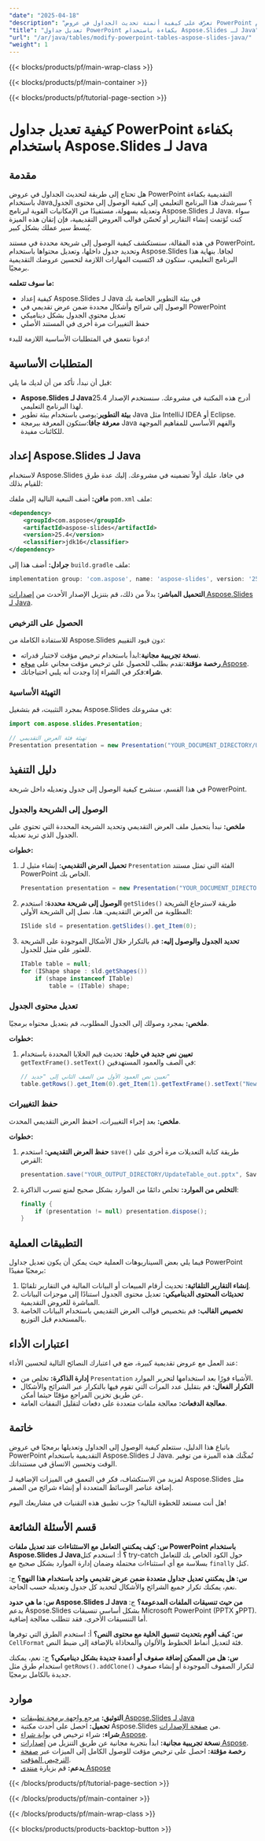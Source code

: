 ```yaml
---
"date": "2025-04-18"
"description": "تعرّف على كيفية أتمتة تحديث الجداول في عروض PowerPoint التقديمية باستخدام Aspose.Slides لـ Java. بسّط سير عملك وحسّن تقاريرك بفعالية."
"title": "تعديل جداول PowerPoint بكفاءة باستخدام Aspose.Slides لـ Java"
"url": "/ar/java/tables/modify-powerpoint-tables-aspose-slides-java/"
"weight": 1
---
```


{{< blocks/products/pf/main-wrap-class >}}

{{< blocks/products/pf/main-container >}}

{{< blocks/products/pf/tutorial-page-section >}}
# كيفية تعديل جداول PowerPoint بكفاءة باستخدام Aspose.Slides لـ Java

## مقدمة

هل تحتاج إلى طريقة لتحديث الجداول في عروض PowerPoint التقديمية بكفاءة باستخدام Java؟ سيرشدك هذا البرنامج التعليمي إلى كيفية الوصول إلى محتوى الجدول وتعديله بسهولة، مستفيدًا من الإمكانيات القوية لبرنامج Aspose.Slides لـ Java. سواء كنت تُؤتمت إنشاء التقارير أو تُحسّن قوالب العروض التقديمية، فإن إتقان هذه الميزة يُبسط سير عملك بشكل كبير.

في هذه المقالة، سنستكشف كيفية الوصول إلى شريحة محددة في مستند PowerPoint، وتحديد جدول داخلها، وتعديل محتواها باستخدام Aspose.Slides لجافا. بنهاية هذا البرنامج التعليمي، ستكون قد اكتسبت المهارات اللازمة لتحسين عروضك التقديمية برمجيًا.

**ما سوف تتعلمه:**
- كيفية إعداد Aspose.Slides لـ Java في بيئة التطوير الخاصة بك
- الوصول إلى شرائح وأشكال محددة ضمن عرض تقديمي في PowerPoint
- تعديل محتوى الجدول بشكل ديناميكي
- حفظ التغييرات مرة أخرى في المستند الأصلي

دعونا نتعمق في المتطلبات الأساسية اللازمة للبدء!

## المتطلبات الأساسية

قبل أن نبدأ، تأكد من أن لديك ما يلي:
- **Aspose.Slides لـ Java**أدرج هذه المكتبة في مشروعك. سنستخدم الإصدار 25.4 لهذا البرنامج التعليمي.
- **بيئة التطوير**:يوصى باستخدام بيئة تطوير Java مثل IntelliJ IDEA أو Eclipse.
- **معرفة جافا**:ستكون المعرفة ببرمجة Java والفهم الأساسي للمفاهيم الموجهة للكائنات مفيدة.

## إعداد Aspose.Slides لـ Java

لاستخدام Aspose.Slides في جافا، عليك أولاً تضمينه في مشروعك. إليك عدة طرق للقيام بذلك:

**مافن:**
أضف التبعية التالية إلى ملفك `pom.xml` ملف:
```xml
<dependency>
    <groupId>com.aspose</groupId>
    <artifactId>aspose-slides</artifactId>
    <version>25.4</version>
    <classifier>jdk16</classifier>
</dependency>
```

**جرادل:**
أضف هذا إلى `build.gradle` ملف:
```gradle
implementation group: 'com.aspose', name: 'aspose-slides', version: '25.4', classifier: 'jdk16'
```

**التحميل المباشر:**
بدلاً من ذلك، قم بتنزيل الإصدار الأحدث من [إصدارات Aspose.Slides لـ Java](https://releases.aspose.com/slides/java/).

### الحصول على الترخيص
للاستفادة الكاملة من Aspose.Slides دون قيود التقييم:
- **نسخة تجريبية مجانية**:ابدأ باستخدام ترخيص مؤقت لاختبار قدراته.
- **رخصة مؤقتة**:تقدم بطلب للحصول على ترخيص مؤقت مجاني على [موقع Aspose](https://purchase.aspose.com/temporary-license/).
- **شراء**:فكر في الشراء إذا وجدت أنه يلبي احتياجاتك.

### التهيئة الأساسية
بمجرد التثبيت، قم بتشغيل Aspose.Slides في مشروعك:
```java
import com.aspose.slides.Presentation;

// تهيئة فئة العرض التقديمي
Presentation presentation = new Presentation("YOUR_DOCUMENT_DIRECTORY/UpdateExistingTable.pptx");
```

## دليل التنفيذ

في هذا القسم، سنشرح كيفية الوصول إلى جدول وتعديله داخل شريحة PowerPoint.

### الوصول إلى الشريحة والجدول

**ملخص:**
نبدأ بتحميل ملف العرض التقديمي وتحديد الشريحة المحددة التي تحتوي على الجدول الذي تريد تعديله.

**خطوات:**
1. **تحميل العرض التقديمي:**
   إنشاء مثيل لـ `Presentation` الفئة التي تمثل مستند PowerPoint الخاص بك.
    ```java
    Presentation presentation = new Presentation("YOUR_DOCUMENT_DIRECTORY/UpdateExistingTable.pptx");
    ```
2. **الوصول إلى شريحة محددة:**
   استخدم `getSlides()` طريقة لاسترجاع الشريحة المطلوبة من العرض التقديمي. هنا، نصل إلى الشريحة الأولى:
    ```java
    ISlide sld = presentation.getSlides().get_Item(0);
    ```
3. **تحديد الجدول والوصول إليه:**
   قم بالتكرار خلال الأشكال الموجودة على الشريحة للعثور على مثيل للجدول.
    ```java
    ITable table = null;
    for (IShape shape : sld.getShapes())
        if (shape instanceof ITable)
            table = (ITable) shape;
    ```

### تعديل محتوى الجدول

**ملخص:**
بمجرد وصولك إلى الجدول المطلوب، قم بتعديل محتواه برمجيًا.

**خطوات:**
1. **تعيين نص جديد في خلية:**
   تحديث قيم الخلايا المحددة باستخدام `getTextFrame().setText()` في الصف والعمود المستهدفين:
    ```java
    // تعيين نص العمود الأول من الصف الثاني إلى "جديد"
    table.getRows().get_Item(0).get_Item(1).getTextFrame().setText("New");
    ```

### حفظ التغييرات

**ملخص:**
بعد إجراء التغييرات، احفظ العرض التقديمي المحدث.

**خطوات:**
1. **حفظ العرض التقديمي:**
   استخدم `save()` طريقة كتابة التعديلات مرة أخرى على القرص:
    ```java
    presentation.save("YOUR_OUTPUT_DIRECTORY/UpdateTable_out.pptx", SaveFormat.Pptx);
    ```
2. **التخلص من الموارد:**
   تخلص دائمًا من الموارد بشكل صحيح لمنع تسرب الذاكرة:
    ```java
    finally {
        if (presentation != null) presentation.dispose();
    }
    ```

## التطبيقات العملية

فيما يلي بعض السيناريوهات العملية حيث يمكن أن يكون تعديل جداول PowerPoint برمجيًا مفيدًا:
1. **إنشاء التقارير التلقائية:** تحديث أرقام المبيعات أو البيانات المالية في التقارير تلقائيًا.
2. **تحديثات المحتوى الديناميكي:** تعديل محتوى الجدول استنادًا إلى موجزات البيانات المباشرة للعروض التقديمية.
3. **تخصيص القالب:** قم بتخصيص قوالب العرض التقديمي باستخدام البيانات الخاصة بالمستخدم قبل التوزيع.

## اعتبارات الأداء

عند العمل مع عروض تقديمية كبيرة، ضع في اعتبارك النصائح التالية لتحسين الأداء:
- **إدارة الذاكرة:** تخلص من `Presentation` الأشياء فورًا بعد استخدامها لتحرير الموارد.
- **التكرار الفعال:** قم بتقليل عدد المرات التي تقوم فيها بالتكرار عبر الشرائح والأشكال عن طريق تخزين المراجع مؤقتًا حيثما أمكن.
- **معالجة الدفعات:** معالجة ملفات متعددة على دفعات لتقليل النفقات العامة.

## خاتمة

باتباع هذا الدليل، ستتعلم كيفية الوصول إلى الجداول وتعديلها برمجيًا في عروض PowerPoint التقديمية باستخدام Aspose.Slides لـ Java. تُمكّنك هذه الميزة من توفير الوقت وتحسين الاتساق في مستنداتك. 

لمزيد من الاستكشاف، فكر في التعمق في الميزات الإضافية لـ Aspose.Slides مثل إضافة عناصر الوسائط المتعددة أو إنشاء شرائح من الصفر.

هل أنت مستعد للخطوة التالية؟ جرّب تطبيق هذه التقنيات في مشاريعك اليوم!

## قسم الأسئلة الشائعة

**س: كيف يمكنني التعامل مع الاستثناءات عند تعديل ملفات PowerPoint باستخدام Aspose.Slides لـ Java؟**
أ: استخدم كتل try-catch حول الكود الخاص بك للتعامل بسلاسة مع أي استثناءات محتملة وضمان إدارة الموارد بشكل صحيح مع `finally` كتل.

**س: هل يمكنني تعديل جداول متعددة ضمن عرض تقديمي واحد باستخدام هذا النهج؟**
ج: نعم، يمكنك تكرار جميع الشرائح والأشكال لتحديد كل جدول وتعديله حسب الحاجة.

**س: ما هي حدود Aspose.Slides لـ Java من حيث تنسيقات الملفات المدعومة؟**
ج: يدعم Aspose.Slides بشكل أساسي تنسيقات Microsoft PowerPoint (PPTX وPPT). أما التنسيقات الأخرى، فقد تتطلب معالجة إضافية.

**س: كيف أقوم بتحديث تنسيق الخلية مع محتوى النص؟**
أ: استخدم الطرق التي توفرها `CellFormat` فئة لتعديل أنماط الخطوط والألوان والمحاذاة بالإضافة إلى ضبط النص.

**س: هل من الممكن إضافة صفوف أو أعمدة جديدة بشكل ديناميكي؟**
ج: نعم، يمكنك استخدام طرق مثل `getRows().addClone()` لتكرار الصفوف الموجودة أو إنشاء صفوف جديدة بالكامل برمجيًا.

## موارد
- **التوثيق:** [مرجع واجهة برمجة تطبيقات Aspose.Slides لـ Java](https://reference.aspose.com/slides/java/)
- **تحميل:** احصل على أحدث مكتبة Aspose.Slides من [صفحة الإصدارات](https://releases.aspose.com/slides/java/).
- **شراء:** شراء ترخيص في [بوابة شراء Aspose](https://purchase.aspose.com/buy).
- **نسخة تجريبية مجانية:** ابدأ بتجربة مجانية عن طريق التنزيل من [إصدارات Aspose](https://releases.aspose.com/slides/java/).
- **رخصة مؤقتة:** احصل على ترخيص مؤقت للوصول الكامل إلى الميزات عبر [صفحة الترخيص المؤقت](https://purchase.aspose.com/temporary-license/).
- **يدعم:** قم بزيارة [منتدى Aspose](https://forum.aspose.com/c/slides)

{{< /blocks/products/pf/tutorial-page-section >}}

{{< /blocks/products/pf/main-container >}}

{{< /blocks/products/pf/main-wrap-class >}}

{{< blocks/products/products-backtop-button >}}